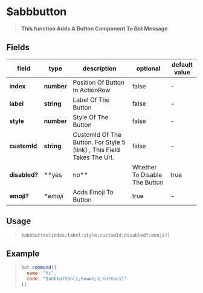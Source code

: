 # $abbbutton
> **This function Adds A Button Component To Bot Message**
## Fields
|field|type|description|optional|default value|
|-----|----|-----------|--------|-------------|
|**index**|**number**|Position Of Button In ActionRow|false|-|
|**label**|**string**|Label Of The Button|false|-|
|**style**|**number**|Style Of The Button|false|-|
|**customId**|**string**|CustomId Of The Button. For Style 5 (link) , This Field Takes The Url.|false|-|
|**disabled?**|**yes | no**|Whether To Disable The Button|true|no|
|**emoji?**|**emoji*|Adds Emoji To Button|true|-|
## Usage
> ```
> $abbbutton[index;label;style;customId;disabled?;emoji?]
>```
## Example
>```javascript
>bot.command({
>   name: "hi",
>   code: "$abbbutton[1;hewwo;2;button1]"
>})
>```

